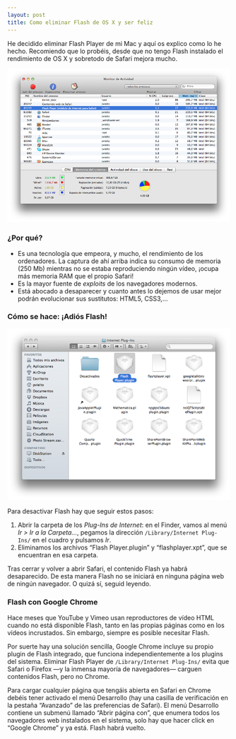 ```yaml
---
layout: post
title: Como eliminar Flash de OS X y ser feliz
---
```


He decidido eliminar Flash Player de mi Mac y aquí os explico como lo he hecho. Recomiendo que lo probéis, desde que no tengo Flash instalado el rendimiento de OS X y sobretodo de Safari mejora mucho.

![Monitor de Procesos: Flash][1]

### ¿Por qué?

  * Es una tecnología que empeora, y mucho, el rendimiento de los ordenadores. La captura de ahí arriba indica su consumo de memoria (250 Mb) mientras no se estaba reproduciendo ningún vídeo, ¡ocupa más memoria RAM que el propio Safari!
  * Es la mayor fuente de _exploits_ de los navegadores modernos.
  * Está abocado a desaparecer y cuanto antes lo dejemos de usar mejor podrán evolucionar sus sustitutos: HTML5, CSS3,…

### Cómo se hace: ¡Adiós Flash!

![Internet Plug-Ins][2]

Para desactivar Flash hay que seguir estos pasos:

  1. Abrir la carpeta de los _Plug-Ins de Internet_: en el Finder, vamos al menú _Ir > Ir a la Carpeta…_, pegamos la dirección `/Library/Internet Plug-Ins/` en el cuadro y pulsamos _Ir_.
  2. Eliminamos los archivos “Flash Player.plugin” y “flashplayer.xpt”, que se encuentran en esa carpeta.

Tras cerrar y volver a abrir Safari, el contenido Flash ya habrá desaparecido. De esta manera Flash no se iniciará en ninguna página web de ningún navegador. O quizá sí, seguid leyendo.

### Flash con Google Chrome

Hace meses que YouTube y Vimeo usan reproductores de vídeo HTML cuando no está disponible Flash, tanto en las propias páginas como en los vídeos incrustados. Sin embargo, siempre es posible necesitar Flash.

Por suerte hay una solución sencilla, Google Chrome incluye su propio plugin de Flash integrado, que funciona independientemente a los plugins del sistema. Eliminar Flash Player de `/Library/Internet Plug-Ins/` evita que Safari o Firefox —y la inmensa mayoría de navegadores— carguen contenidos Flash, pero no Chrome.

Para cargar cualquier página que tengáis abierta en Safari en Chrome debéis tener activado el menú Desarrollo (hay una casilla de verificación en la pestaña “Avanzado” de las preferencias de Safari). El menú Desarrollo contiene un submenú llamado “Abrir página con”, que enumera todos los navegadores web instalados en el sistema, solo hay que hacer click en “Google Chrome” y ya está. Flash habrá vuelto.

   [1]: /media/2012/05/procesos-flash.png
   [2]: /media/2012/05/carpeta-plugins.png

